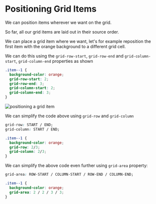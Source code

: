 # Positioning Grid Items

We can position items wherever we want on the grid.

So far, all our grid items are laid out in their source order.

We can place a grid item where we want, let's for example reposition the first item with the orange background to a
different grid cell.

We can do this using the `grid-row-start`, `grid-row-end` and `grid-column-start`, `grid-column-end` properties as shown

```CSS
.item--1 {
  background-color: orange;
  grid-row-start: 2;
  grid-row-end: 3;
  grid-column-start: 2;
  grid-column-end: 3;
}
```

![positioning a grid item](position-grid-item.png)

We can simplify the code above using `grid-row` and `grid-column`

```CSS
grid-row: START / END;
grid-column: START / END;
```

```CSS
.item--1 {
  background-color: orange;
  grid-row: 2/3;
  grid-column: 2/3;
}
```

We can simplify the above code even further using `grid-area` property:

```CSS
grid-area: ROW-START / COLUMN-START / ROW-END / COLUMN-END;
```

```CSS
.item--1 {
  background-color: orange;
  grid-area: 2 / 2 / 3 / 3;
}
```